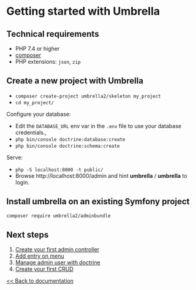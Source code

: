 # Getting started with Umbrella

## Technical requirements
- PHP 7.4 or higher
- [composer][get-composer]
- PHP extensions: `json`, `zip`


## Create a new project with Umbrella

- `composer create-project umbrella2/skeleton my_project`
- `cd my_project/`

Configure your database:

- Edit the `DATABASE_URL` env var in the `.env` file to use your database credentials.,
- `php bin/console doctrine:database:create`
- `php bin/console doctrine:schema:create`

Serve:

- `php -S localhost:8000 -t public/`
- Browse http://localhost:8000/admin and hint **umbrella** / **umbrella** to login.

## Install umbrella on an existing Symfony project

```bash
composer require umbrella2/adminbundle
```

## Next steps
1. [Create your first admin controller](controller.md)
2. [Add entry on menu](menu.md)
3. [Manage admin user with doctrine](manage_user_with_doctrine.md)
4. [Create your first CRUD](crud.md)

[get-composer]: https://getcomposer.org/

[<< Back to documentation](/docs)